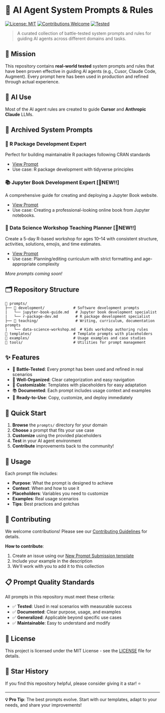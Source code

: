 # 🤖 AI Agent System Prompts & Rules

[![License: MIT](https://img.shields.io/badge/License-MIT-yellow.svg)](https://opensource.org/licenses/MIT)
[![Contributions Welcome](https://img.shields.io/badge/contributions-welcome-brightgreen.svg?style=flat)](CONTRIBUTING.md)
[![Tested](https://img.shields.io/badge/tested-✓-green.svg)](https://github.com/skysheng7/ai-agent-prompts)

> A curated collection of battle-tested system prompts and rules for guiding AI agents across different domains and tasks.

## 🎯 Mission

This repository contains **real-world tested** system prompts and rules that have been proven effective in guiding AI agents (e.g., Cusor, Claude Code, Augment). Every prompt here has been used in production and refined through actual experience.

## 🤖 AI Use

Most of the AI agent rules are created to guide **Cursor** and **Anthropic Claude** LLMs.

## 🎉 Archived System Prompts

### 🔬 R Package Development Expert
Perfect for building maintainable R packages following CRAN standards
- [View Prompt](prompts/development/r-package-dev.md)
- Use case: R package development with tidyverse principles

### 📚 Jupyter Book Development Expert [🌟NEW!!]
A comprehensive guide for creating and deploying a Jupyter Book website.
- [View Prompt](prompts/development/jupyter-book-guide.md)
- Use case: Creating a professional-looking online book from Jupyter notebooks.

### 🎒 Data Science Workshop Teaching Planner [🌟NEW!!]
Create a 5-day R-based workshop for ages 10–14 with consistent structure, activities, solutions, emojis, and time estimates.
- [View Prompt](prompts/teaching/data-science-workshop.md)
- Use case: Planning/editing curriculum with strict formatting and age-appropriate complexity

*More prompts coming soon!*

## 🗂️ Repository Structure

```
📁 prompts/
├── 📁 development/             # Software development prompts
|   └── jupyter-book-guide.md   # Jupyter book development specialist
|   └── r-package-dev.md        # R package development specialist
├── 📁 teaching/                 # Writing, curriculum, documentation prompts
|   └── data-science-workshop.md  # Kids workshop authoring rules
📁 templates/                   # Template prompts with placeholders
📁 examples/                    # Usage examples and case studies
📁 tools/                       # Utilities for prompt management
```

## ✨ Features

- 🧪 **Battle-Tested**: Every prompt has been used and refined in real scenarios
- 🎨 **Well-Organized**: Clear categorization and easy navigation
- 🔧 **Customizable**: Templates with placeholders for easy adaptation
- 📚 **Documented**: Each prompt includes usage context and examples
- 🚀 **Ready-to-Use**: Copy, customize, and deploy immediately

## 🚀 Quick Start

1. **Browse** the `prompts/` directory for your domain
2. **Choose** a prompt that fits your use case
3. **Customize** using the provided placeholders
4. **Test** in your AI agent environment
5. **Contribute** improvements back to the community!

## 📖 Usage

Each prompt file includes:
- **Purpose**: What the prompt is designed to achieve
- **Context**: When and how to use it
- **Placeholders**: Variables you need to customize
- **Examples**: Real usage scenarios
- **Tips**: Best practices and gotchas

## 🤝 Contributing

We welcome contributions! Please see our [Contributing Guidelines](CONTRIBUTING.md) for details.

**How to contribute**:
1. Create an issue using our [New Prompt Submission template](../.github/ISSUE_TEMPLATE/new-prompt.md)
2. Include your example in the description
3. We'll work with you to add it to this collection

## 📋 Prompt Quality Standards

All prompts in this repository must meet these criteria:
- ✅ **Tested**: Used in real scenarios with measurable success
- ✅ **Documented**: Clear purpose, usage, and examples
- ✅ **Generalized**: Applicable beyond specific use cases
- ✅ **Maintainable**: Easy to understand and modify


## 📄 License

This project is licensed under the MIT License - see the [LICENSE](LICENSE) file for details.

## 🌟 Star History

If you find this repository helpful, please consider giving it a star! ⭐

---

**💡 Pro Tip**: The best prompts evolve. Start with our templates, adapt to your needs, and share your improvements!
